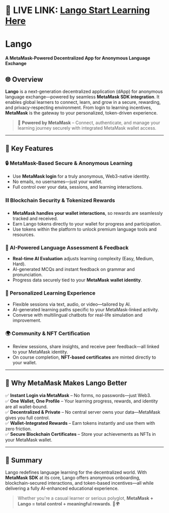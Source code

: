# 🔗 LIVE LINK: [Lango Start Learning Here](https://lll-eight-ochre.vercel.app/)

# Lango  
**A MetaMask-Powered Decentralized App for Anonymous Language Exchange**

## 🌐 Overview  
**Lango** is a next-generation decentralized application (dApp) for anonymous language exchange—powered by seamless **MetaMask SDK integration**. It enables global learners to connect, learn, and grow in a secure, rewarding, and privacy-respecting environment. From login to learning incentives, **MetaMask** is the gateway to your personalized, token-driven experience.

> 🦊 **Powered by MetaMask** – Connect, authenticate, and manage your learning journey securely with integrated MetaMask wallet access.

---

## 🔑 Key Features

### 🔒 MetaMask-Based Secure & Anonymous Learning  
- Use **MetaMask login** for a truly anonymous, Web3-native identity.  
- No emails, no usernames—just your wallet.  
- Full control over your data, sessions, and learning interactions.

### ⛓️ Blockchain Security & Tokenized Rewards  
- **MetaMask handles your wallet interactions**, so rewards are seamlessly tracked and received.  
- Earn Lango tokens directly to your wallet for progress and participation.  
- Use tokens within the platform to unlock premium language tools and resources.

### 🤖 AI-Powered Language Assessment & Feedback  
- **Real-time AI Evaluation** adjusts learning complexity (Easy, Medium, Hard).  
- AI-generated MCQs and instant feedback on grammar and pronunciation.  
- Progress data securely tied to your **MetaMask wallet identity**.

### 🎯 Personalized Learning Experience  
- Flexible sessions via text, audio, or video—tailored by AI.  
- AI-generated learning paths specific to your MetaMask-linked activity.  
- Converse with multilingual chatbots for real-life simulation and improvement.

### 🌍 Community & NFT Certification  
- Review sessions, share insights, and receive peer feedback—all linked to your MetaMask identity.  
- On course completion, **NFT-based certificates** are minted directly to your wallet.

---

## 🦊 Why MetaMask Makes Lango Better

✅ **Instant Login via MetaMask** – No forms, no passwords—just Web3.  
✅ **One Wallet, One Profile** – Your learning progress, rewards, and identity are all wallet-bound.  
✅ **Decentralized & Private** – No central server owns your data—MetaMask gives you full control.  
✅ **Wallet-Integrated Rewards** – Earn tokens instantly and use them with zero friction.  
✅ **Secure Blockchain Certificates** – Store your achievements as NFTs in your MetaMask wallet.  

---

## 💬 Summary  
Lango redefines language learning for the decentralized world. With **MetaMask SDK** at its core, Lango offers anonymous onboarding, blockchain-secured interactions, and token-based incentives—all while delivering a fully AI-enhanced educational experience.

> Whether you're a casual learner or serious polyglot, **MetaMask + Lango = total control + meaningful rewards**. 🚀🌍
